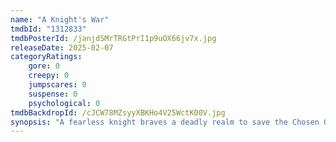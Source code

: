 ```yaml
---
name: "A Knight's War"
tmdbId: "1312833"
tmdbPosterId: /janjdSMrTRGtPrI1p9uOX66jv7x.jpg
releaseDate: 2025-02-07
categoryRatings:
    gore: 0
    creepy: 0
    jumpscares: 0
    suspense: 0
    psychological: 0
tmdbBackdropId: /cJCW78MZsyyXBKHo4V25WctK00V.jpg
synopsis: "A fearless knight braves a deadly realm to save the Chosen One’s soul. Facing witches, demons, and brutal foes, he discovers her return could ignite chaos and doom humanity."
---
```

